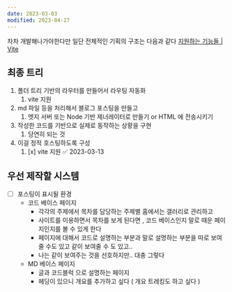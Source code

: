 ```yaml
---
date: 2023-03-03
modified: 2023-04-27
---
```


차차 개발해나가야한다만
일단 전체적인 기획의 구조는 다음과 같다
[지원하는 기능들 | Vite](https://vitejs-kr.github.io/guide/features.html#glob-import)

## 최종 트리

1. 폴더 트리 기반의 라우터를 만들어서 라우팅 자동화
   1. vite 지원
2. md 파일 등을 처리해서 블로그 포스팅을 만들고
   1. 엣지 서버 또는 Node 기반 제너레이터로 만들기 or HTML 에 전송시키기
3. 작성한 코드를 기반으로 실제로 동작하는 상황을 구현
   1. 당연히 되는 것
4. 이걸 정적 호스팅하도록 구성
   1. [x] vite 지원 ✅ 2023-03-13

## 우선 제작할 시스템

- [ ] 포스팅이 표시될 환경
  - 코드 베이스 페이지
    - 각각의 주제에서 목차를 담당하는 주제별 홈에서는 갤러리로 관리하고
    - 사이트를 이용하면서 목차를 보게 된다면 , 코드 베이스인지 말로 때운 페이지인지를 볼 수 있게 한다
    - 페이지에 대해서 코드로 설명하는 부분과 말로 설명하는 부분을 따로 보여 줄 수도 있고 같이 보여줄 수 도 있고..
    - 나는 같이 보여주는 것을 선호하지만.. 대충 그렇다
  - MD 베이스 페이지
    - 글과 코드블럭 으로 설명하는 페이지
    - 헤딩이 있으니 개요를 추가하고 싶다 ( 개요 트레킹도 하고 싶다 )

